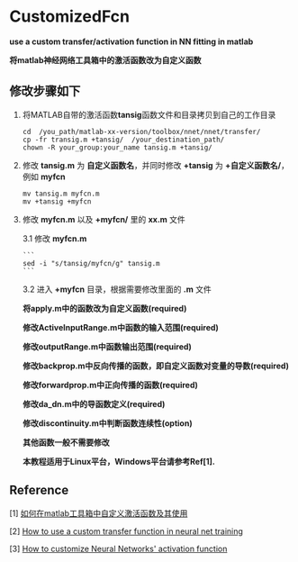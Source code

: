 # CustomizedFcn
**use a custom transfer/activation function in NN fitting in matlab**

**将matlab神经网络工具箱中的激活函数改为自定义函数**

## 修改步骤如下


1. 将MATLAB自带的激活函数**tansig**函数文件和目录拷贝到自己的工作目录
   ```
   cd  /you_path/matlab-xx-version/toolbox/nnet/nnet/transfer/
   cp -fr transig.m +tansig/  /your_destination_path/
   chown -R your_group:your_name tansig.m +tansig/
   ```
2. 修改 **tansig.m** 为 **自定义函数名**，并同时修改 **+tansig** 为 **+自定义函数名/**，例如 **myfcn**
    ```
    mv tansig.m myfcn.m
    mv +tansig +myfcn
    ```
3. 修改 **myfcn.m** 以及 **+myfcn/** 里的 **xx.m** 文件

   3.1 修改 **myfcn.m**
   
       ```
       sed -i "s/tansig/myfcn/g" tansig.m
       ```
   
   3.2 进入 **+myfcn** 目录，根据需要修改里面的 **.m** 文件
   
      **将apply.m中的函数改为自定义函数(required)**

      **修改ActiveInputRange.m中函数的输入范围(required)**

      **修改outputRange.m中函数输出范围(required)**

      **修改backprop.m中反向传播的函数，即自定义函数对变量的导数(required)**

      **修改forwardprop.m中正向传播的函数(required)**

      **修改da_dn.m中的导函数定义(required)**

      **修改discontinuity.m中判断函数连续性(option)**
   
   **其他函数一般不需要修改**

   **本教程适用于Linux平台，Windows平台请参考Ref[1].**
   


## Reference
[1] [如何在matlab工具箱中自定义激活函数及其使用](https://blog.csdn.net/qq_42052630/article/details/132744143) 

[2] [How to use a custom transfer function in neural net training](https://ww2.mathworks.cn/matlabcentral/answers/56137-how-to-use-a-custom-transfer-function-in-neural-net-training)

[3] [How to customize Neural Networks' activation function](https://ww2.mathworks.cn/matlabcentral/answers/312900-how-to-customize-neural-networks-activation-function)
